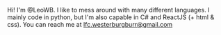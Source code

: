 Hi!
I'm @LeoWB.
I like to mess around with many different languages.
I mainly code in python, but I'm also capable in C# and ReactJS (+ html & css).
You can reach me at lfc.westerburgburr@gmail.com
<!---
LeoWB/LeoWB is a ✨ special ✨ repository because its `README.md` (this file) appears on your GitHub profile.
You can click the Preview link to take a look at your changes.
--->
